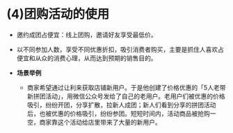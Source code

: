 # (4)团购活动的使用

*   邀约成团占便宜：线上团购，邀请好友享受最低价。

*   以不同参加人数，享受不同优惠折扣，吸引消费者购买，主要是抓住人喜欢占便宜和从众的消费心理，从而达到预期的销售目的。

*   **场景举例**

    *   商家希望通过让利来获取店铺新用户。于是他创建了价格优惠的「5人老带新拼团活动」，用微信公众号发给了自己的老用户。老用户们被优惠的价格吸引，纷纷开团，分享扩散，拉新人成团；新人们看到分享的拼团活动后，也被优惠的价格吸引，纷纷参团。短短时间内，活动商品被抢购一空，商家靠这个活动给店里带来了大量的新用户。
